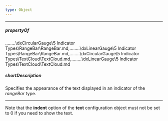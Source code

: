 ```yaml
---
type: Object
---
```

---
##### propertyOf
..\..\..\..\dxCircularGauge\5 Indicator Types\RangeBar\RangeBar.md,..\..\..\..\dxLinearGauge\5 Indicator Types\RangeBar\RangeBar.md,..\..\..\..\dxCircularGauge\5 Indicator Types\TextCloud\TextCloud.md,..\..\..\..\dxLinearGauge\5 Indicator Types\TextCloud\TextCloud.md

##### shortDescription
Specifies the appearance of the text displayed in an indicator of the *rangeBar* type.

---
Note that the **indent** option of the **text** configuration object must not be set to 0 if you need to show the text.